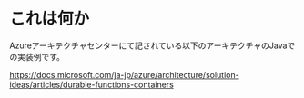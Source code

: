# これは何か

Azureアーキテクチャセンターにて記されている以下のアーキテクチャのJavaでの実装例です。

https://docs.microsoft.com/ja-jp/azure/architecture/solution-ideas/articles/durable-functions-containers
